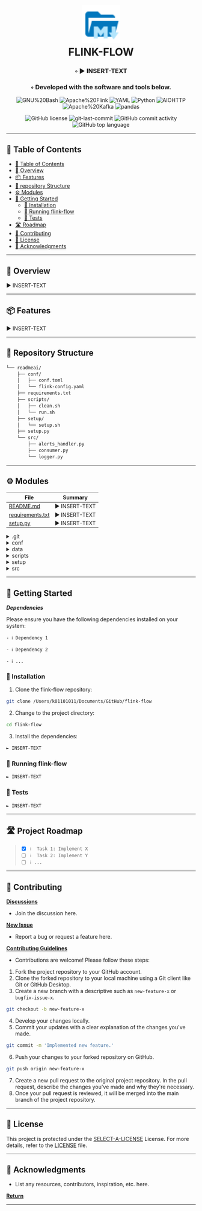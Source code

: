 <div align="center">
<h1 align="center">
<img src="https://raw.githubusercontent.com/PKief/vscode-material-icon-theme/ec559a9f6bfd399b82bb44393651661b08aaf7ba/icons/folder-markdown-open.svg" width="100" />
<br>FLINK-FLOW</h1>
<h3>◦ ► INSERT-TEXT</h3>
<h3>◦ Developed with the software and tools below.</h3>

<p align="center">
<img src="https://img.shields.io/badge/GNU%20Bash-4EAA25.svg?style=flat-square&logo=GNU-Bash&logoColor=white" alt="GNU%20Bash" />
<img src="https://img.shields.io/badge/Apache%20Flink-E6526F.svg?style=flat-square&logo=Apache-Flink&logoColor=white" alt="Apache%20Flink" />
<img src="https://img.shields.io/badge/YAML-CB171E.svg?style=flat-square&logo=YAML&logoColor=white" alt="YAML" />
<img src="https://img.shields.io/badge/Python-3776AB.svg?style=flat-square&logo=Python&logoColor=white" alt="Python" />
<img src="https://img.shields.io/badge/AIOHTTP-2C5BB4.svg?style=flat-square&logo=AIOHTTP&logoColor=white" alt="AIOHTTP" />
<img src="https://img.shields.io/badge/Apache%20Kafka-231F20.svg?style=flat-square&logo=Apache-Kafka&logoColor=white" alt="Apache%20Kafka" />
<img src="https://img.shields.io/badge/pandas-150458.svg?style=flat-square&logo=pandas&logoColor=white" alt="pandas" />
</p>
<img src="https://img.shields.io/github/license/local/flink-flow?style=flat-square&color=5D6D7E" alt="GitHub license" />
<img src="https://img.shields.io/github/last-commit/local/flink-flow?style=flat-square&color=5D6D7E" alt="git-last-commit" />
<img src="https://img.shields.io/github/commit-activity/m/local/flink-flow?style=flat-square&color=5D6D7E" alt="GitHub commit activity" />
<img src="https://img.shields.io/github/languages/top/local/flink-flow?style=flat-square&color=5D6D7E" alt="GitHub top language" />
</div>

---

## 📖 Table of Contents
- [📖 Table of Contents](#-table-of-contents)
- [📍 Overview](#-overview)
- [📦 Features](#-features)
- [📂 repository Structure](#-repository-structure)
- [⚙️ Modules](#modules)
- [🚀 Getting Started](#-getting-started)
    - [🔧 Installation](#-installation)
    - [🤖 Running flink-flow](#-running-flink-flow)
    - [🧪 Tests](#-tests)
- [🛣 Roadmap](#-roadmap)
- [🤝 Contributing](#-contributing)
- [📄 License](#-license)
- [👏 Acknowledgments](#-acknowledgments)

---


## 📍 Overview

► INSERT-TEXT

---

## 📦 Features

► INSERT-TEXT

---


## 📂 Repository Structure

```sh
└── readmeai/
    ├── conf/
    │   ├── conf.toml
    │   └── flink-config.yaml
    ├── requirements.txt
    ├── scripts/
    │   ├── clean.sh
    │   └── run.sh
    ├── setup/
    │   └── setup.sh
    ├── setup.py
    └── src/
        ├── alerts_handler.py
        ├── consumer.py
        └── logger.py

```

---


## ⚙️ Modules

| File | Summary |
| --- | --- |
| [README.md](README.md) | ► INSERT-TEXT |
| [requirements.txt](requirements.txt) | ► INSERT-TEXT |
| [setup.py](setup.py) | ► INSERT-TEXT |

<details closed><summary>.git</summary>

| File | Summary |
| --- | --- |
| [HEAD](HEAD) | ► INSERT-TEXT |
| [config](config) | ► INSERT-TEXT |
| [description](description) | ► INSERT-TEXT |
| [index](index) | ► INSERT-TEXT |
| [packed-refs](packed-refs) | ► INSERT-TEXT |

<details closed><summary>hooks</summary>

| File | Summary |
| --- | --- |
| [applypatch-msg.sample](applypatch-msg.sample) | ► INSERT-TEXT |
| [commit-msg.sample](commit-msg.sample) | ► INSERT-TEXT |
| [fsmonitor-watchman.sample](fsmonitor-watchman.sample) | ► INSERT-TEXT |
| [post-update.sample](post-update.sample) | ► INSERT-TEXT |
| [pre-applypatch.sample](pre-applypatch.sample) | ► INSERT-TEXT |
| [pre-commit.sample](pre-commit.sample) | ► INSERT-TEXT |
| [pre-merge-commit.sample](pre-merge-commit.sample) | ► INSERT-TEXT |
| [pre-push.sample](pre-push.sample) | ► INSERT-TEXT |
| [pre-rebase.sample](pre-rebase.sample) | ► INSERT-TEXT |
| [pre-receive.sample](pre-receive.sample) | ► INSERT-TEXT |
| [prepare-commit-msg.sample](prepare-commit-msg.sample) | ► INSERT-TEXT |
| [push-to-checkout.sample](push-to-checkout.sample) | ► INSERT-TEXT |
| [update.sample](update.sample) | ► INSERT-TEXT |

</details>


<details closed><summary>info</summary>

| File | Summary |
| --- | --- |
| [exclude](exclude) | ► INSERT-TEXT |

</details>


<details closed><summary>logs</summary>

| File | Summary |
| --- | --- |
| [HEAD](HEAD) | ► INSERT-TEXT |

<details closed><summary>refs</summary>

| File | Summary |
| --- | --- |

<details closed><summary>heads</summary>

| File | Summary |
| --- | --- |
| [main](main) | ► INSERT-TEXT |

</details>


<details closed><summary>remotes</summary>

| File | Summary |
| --- | --- |

<details closed><summary>origin</summary>

| File | Summary |
| --- | --- |
| [HEAD](HEAD) | ► INSERT-TEXT |

</details>


</details>


</details>


</details>


<details closed><summary>objects</summary>

| File | Summary |
| --- | --- |

<details closed><summary>07</summary>

| File | Summary |
| --- | --- |
| [65545cbfb4d769d97ac31e3282f4807efebeb7](65545cbfb4d769d97ac31e3282f4807efebeb7) | ► INSERT-TEXT |

</details>


<details closed><summary>12</summary>

| File | Summary |
| --- | --- |
| [88a44a47b78047eab09f2734b99e35c35e7b34](88a44a47b78047eab09f2734b99e35c35e7b34) | ► INSERT-TEXT |

</details>


<details closed><summary>18</summary>

| File | Summary |
| --- | --- |
| [c60e351663ca0662a7171f10fa59d3ba1f51c9](c60e351663ca0662a7171f10fa59d3ba1f51c9) | ► INSERT-TEXT |

</details>


<details closed><summary>1e</summary>

| File | Summary |
| --- | --- |
| [3904b0f4b7bded4320eeb4e418a71132aa4480](3904b0f4b7bded4320eeb4e418a71132aa4480) | ► INSERT-TEXT |
| [a00f8422fa72cfa4e6c86443ecd103a71d7645](a00f8422fa72cfa4e6c86443ecd103a71d7645) | ► INSERT-TEXT |

</details>


<details closed><summary>25</summary>

| File | Summary |
| --- | --- |
| [e7c4946bcdd25451a83985f0a395293ac8a91d](e7c4946bcdd25451a83985f0a395293ac8a91d) | ► INSERT-TEXT |

</details>


<details closed><summary>3a</summary>

| File | Summary |
| --- | --- |
| [acefdc4ab590fe8fff6bb6eb4c90c3628e9a26](acefdc4ab590fe8fff6bb6eb4c90c3628e9a26) | ► INSERT-TEXT |

</details>


<details closed><summary>44</summary>

| File | Summary |
| --- | --- |
| [ee42a944975b0faf87ea3a1fd0896c3803c30d](ee42a944975b0faf87ea3a1fd0896c3803c30d) | ► INSERT-TEXT |

</details>


<details closed><summary>45</summary>

| File | Summary |
| --- | --- |
| [36c1a9d168d90065caa1324a6cb7c5a1c17261](36c1a9d168d90065caa1324a6cb7c5a1c17261) | ► INSERT-TEXT |

</details>


<details closed><summary>49</summary>

| File | Summary |
| --- | --- |
| [b10f4fb46ed147f706302d88b6c088d161e5b5](b10f4fb46ed147f706302d88b6c088d161e5b5) | ► INSERT-TEXT |

</details>


<details closed><summary>5b</summary>

| File | Summary |
| --- | --- |
| [3f6fe7fb354361c8ca0475eaca29d4706540b9](3f6fe7fb354361c8ca0475eaca29d4706540b9) | ► INSERT-TEXT |

</details>


<details closed><summary>5e</summary>

| File | Summary |
| --- | --- |
| [1a83cadf0c5c578b9264d0c7cd4dd8808d199d](1a83cadf0c5c578b9264d0c7cd4dd8808d199d) | ► INSERT-TEXT |
| [6596b3112f02b7801865960d44e80f930a1069](6596b3112f02b7801865960d44e80f930a1069) | ► INSERT-TEXT |
| [8747f71bac7665b40e823c7903a40d5324589b](8747f71bac7665b40e823c7903a40d5324589b) | ► INSERT-TEXT |

</details>


<details closed><summary>61</summary>

| File | Summary |
| --- | --- |
| [b47801102265826a91ca824bf6102076991c83](b47801102265826a91ca824bf6102076991c83) | ► INSERT-TEXT |

</details>


<details closed><summary>65</summary>

| File | Summary |
| --- | --- |
| [cc662587be36b5f09c065bd1f5e2af5e2bf80a](cc662587be36b5f09c065bd1f5e2af5e2bf80a) | ► INSERT-TEXT |

</details>


<details closed><summary>66</summary>

| File | Summary |
| --- | --- |
| [73f1e7e30bade581d4af58eede0f96e521ab3f](73f1e7e30bade581d4af58eede0f96e521ab3f) | ► INSERT-TEXT |

</details>


<details closed><summary>73</summary>

| File | Summary |
| --- | --- |
| [5283927f4068960c485f1347507d175ca72d36](5283927f4068960c485f1347507d175ca72d36) | ► INSERT-TEXT |

</details>


<details closed><summary>77</summary>

| File | Summary |
| --- | --- |
| [8a3d81c29260526f23839ec5832e7ff04499ae](8a3d81c29260526f23839ec5832e7ff04499ae) | ► INSERT-TEXT |

</details>


<details closed><summary>84</summary>

| File | Summary |
| --- | --- |
| [e90c75b77c06a183c2daef2f731e7c1f76c859](e90c75b77c06a183c2daef2f731e7c1f76c859) | ► INSERT-TEXT |

</details>


<details closed><summary>85</summary>

| File | Summary |
| --- | --- |
| [51b3055b105739c035e6bf038b6da9def51156](51b3055b105739c035e6bf038b6da9def51156) | ► INSERT-TEXT |
| [e0d3b2f33624e4553113ead236d30f73f7a84c](e0d3b2f33624e4553113ead236d30f73f7a84c) | ► INSERT-TEXT |

</details>


<details closed><summary>8a</summary>

| File | Summary |
| --- | --- |
| [fe8f5f7aeb85baa696da77e4bc7ff87f3e36d7](fe8f5f7aeb85baa696da77e4bc7ff87f3e36d7) | ► INSERT-TEXT |

</details>


<details closed><summary>8b</summary>

| File | Summary |
| --- | --- |
| [fae52b0f3e2c7b351c4c483ff56302cceea13a](fae52b0f3e2c7b351c4c483ff56302cceea13a) | ► INSERT-TEXT |

</details>


<details closed><summary>8c</summary>

| File | Summary |
| --- | --- |
| [defcdc2fdf4b5655589bf79dc7a9ab0fc09678](defcdc2fdf4b5655589bf79dc7a9ab0fc09678) | ► INSERT-TEXT |

</details>


<details closed><summary>92</summary>

| File | Summary |
| --- | --- |
| [0b6b9d96c36dee39f009582d1f15178d590adb](0b6b9d96c36dee39f009582d1f15178d590adb) | ► INSERT-TEXT |

</details>


<details closed><summary>94</summary>

| File | Summary |
| --- | --- |
| [dfc2dbaf816957bceccdee57d0d9916ebc7128](dfc2dbaf816957bceccdee57d0d9916ebc7128) | ► INSERT-TEXT |

</details>


<details closed><summary>a0</summary>

| File | Summary |
| --- | --- |
| [c54b94e1922168249acc837b61a186406b82f7](c54b94e1922168249acc837b61a186406b82f7) | ► INSERT-TEXT |

</details>


<details closed><summary>a2</summary>

| File | Summary |
| --- | --- |
| [1bf35c1aa7a382ddb128c8371cec907a9ecea1](1bf35c1aa7a382ddb128c8371cec907a9ecea1) | ► INSERT-TEXT |

</details>


<details closed><summary>a4</summary>

| File | Summary |
| --- | --- |
| [4e6b150e009a2fcd74cbc67f6058ac8da1794b](4e6b150e009a2fcd74cbc67f6058ac8da1794b) | ► INSERT-TEXT |

</details>


<details closed><summary>b1</summary>

| File | Summary |
| --- | --- |
| [11e91b8a917a7a47259baecbeb753484306612](11e91b8a917a7a47259baecbeb753484306612) | ► INSERT-TEXT |

</details>


<details closed><summary>b6</summary>

| File | Summary |
| --- | --- |
| [8b4536808257f0553d0499a953a3bfb82fb890](8b4536808257f0553d0499a953a3bfb82fb890) | ► INSERT-TEXT |

</details>


<details closed><summary>b7</summary>

| File | Summary |
| --- | --- |
| [b03a1996f212cf478a2c161f0e405f0e4ac3fa](b03a1996f212cf478a2c161f0e405f0e4ac3fa) | ► INSERT-TEXT |

</details>


<details closed><summary>be</summary>

| File | Summary |
| --- | --- |
| [f69cdc70f31a339c09a5edd2d2e45c5894e67b](f69cdc70f31a339c09a5edd2d2e45c5894e67b) | ► INSERT-TEXT |

</details>


<details closed><summary>c6</summary>

| File | Summary |
| --- | --- |
| [0d27d67c56551b9a105758932fe4b0c27f4dfd](0d27d67c56551b9a105758932fe4b0c27f4dfd) | ► INSERT-TEXT |

</details>


<details closed><summary>c8</summary>

| File | Summary |
| --- | --- |
| [7c486abbe80e3146be4b4727c01f5c01c4c417](7c486abbe80e3146be4b4727c01f5c01c4c417) | ► INSERT-TEXT |

</details>


<details closed><summary>c9</summary>

| File | Summary |
| --- | --- |
| [d2a82d96226a053f4fbc111d12878841881230](d2a82d96226a053f4fbc111d12878841881230) | ► INSERT-TEXT |

</details>


<details closed><summary>cc</summary>

| File | Summary |
| --- | --- |
| [8e4baf489efe8d3f3e7811f75e553b34d93952](8e4baf489efe8d3f3e7811f75e553b34d93952) | ► INSERT-TEXT |

</details>


<details closed><summary>d2</summary>

| File | Summary |
| --- | --- |
| [6b979f661aa2f1f1e3f8be90485aff38048772](6b979f661aa2f1f1e3f8be90485aff38048772) | ► INSERT-TEXT |

</details>


<details closed><summary>df</summary>

| File | Summary |
| --- | --- |
| [2de87775930b7ba34826270a740694eba629be](2de87775930b7ba34826270a740694eba629be) | ► INSERT-TEXT |

</details>


<details closed><summary>e8</summary>

| File | Summary |
| --- | --- |
| [c8b234adc41fbb0c3e03f45c0901e6e7b9611b](c8b234adc41fbb0c3e03f45c0901e6e7b9611b) | ► INSERT-TEXT |

</details>


<details closed><summary>f3</summary>

| File | Summary |
| --- | --- |
| [48c5316be2dab4cd4ff1942f45d83ddfb50198](48c5316be2dab4cd4ff1942f45d83ddfb50198) | ► INSERT-TEXT |

</details>


<details closed><summary>f7</summary>

| File | Summary |
| --- | --- |
| [1d84a0527f96798b925815d0c7629f3f0c8e1b](1d84a0527f96798b925815d0c7629f3f0c8e1b) | ► INSERT-TEXT |

</details>


<details closed><summary>info</summary>

| File | Summary |
| --- | --- |

</details>


<details closed><summary>pack</summary>

| File | Summary |
| --- | --- |

</details>


</details>


<details closed><summary>refs</summary>

| File | Summary |
| --- | --- |

<details closed><summary>heads</summary>

| File | Summary |
| --- | --- |
| [main](main) | ► INSERT-TEXT |

</details>


<details closed><summary>remotes</summary>

| File | Summary |
| --- | --- |

<details closed><summary>origin</summary>

| File | Summary |
| --- | --- |
| [HEAD](HEAD) | ► INSERT-TEXT |

</details>


</details>


<details closed><summary>tags</summary>

| File | Summary |
| --- | --- |

</details>


</details>


</details>


<details closed><summary>conf</summary>

| File | Summary |
| --- | --- |
| [conf.toml](conf.toml) | ► INSERT-TEXT |
| [flink-config.yaml](flink-config.yaml) | ► INSERT-TEXT |

</details>


<details closed><summary>data</summary>

| File | Summary |
| --- | --- |
| [data.csv](data.csv) | ► INSERT-TEXT |

</details>


<details closed><summary>scripts</summary>

| File | Summary |
| --- | --- |
| [clean.sh](clean.sh) | ► INSERT-TEXT |
| [run.sh](run.sh) | ► INSERT-TEXT |

</details>


<details closed><summary>setup</summary>

| File | Summary |
| --- | --- |
| [setup.sh](setup.sh) | ► INSERT-TEXT |

</details>


<details closed><summary>src</summary>

| File | Summary |
| --- | --- |
| [alerts_handler.py](alerts_handler.py) | ► INSERT-TEXT |
| [consumer.py](consumer.py) | ► INSERT-TEXT |
| [logger.py](logger.py) | ► INSERT-TEXT |

</details>


---

## 🚀 Getting Started

***Dependencies***

Please ensure you have the following dependencies installed on your system:

`- ℹ️ Dependency 1`

`- ℹ️ Dependency 2`

`- ℹ️ ...`

### 🔧 Installation

1. Clone the flink-flow repository:
```sh
git clone /Users/k01101011/Documents/GitHub/flink-flow
```

2. Change to the project directory:
```sh
cd flink-flow
```

3. Install the dependencies:
```sh
► INSERT-TEXT
```

### 🤖 Running flink-flow

```sh
► INSERT-TEXT
```

### 🧪 Tests
```sh
► INSERT-TEXT
```

---


## 🛣 Project Roadmap

> - [X] `ℹ️  Task 1: Implement X`
> - [ ] `ℹ️  Task 2: Implement Y`
> - [ ] `ℹ️ ...`


---

## 🤝 Contributing

[**Discussions**](https://github.com/local/flink-flow/discussions)
  - Join the discussion here.

[**New Issue**](https://github.com/local/flink-flow/issues)
  - Report a bug or request a feature here.

[**Contributing Guidelines**](https://github.com/local/flink-flow/blob/main/CONTRIBUTING.md)

- Contributions are welcome! Please follow these steps:

1. Fork the project repository to your GitHub account.
2. Clone the forked repository to your local machine using a Git client like Git or GitHub Desktop.
3. Create a new branch with a descriptive such as `new-feature-x` or `bugfix-issue-x`.
```sh
git checkout -b new-feature-x
```
4. Develop your changes locally.
5. Commit your updates with a clear explanation of the changes you've made.
```sh
git commit -m 'Implemented new feature.'
```
6. Push your changes to your forked repository on GitHub.
```sh
git push origin new-feature-x
```
7. Create a new pull request to the original project repository. In the pull request, describe the changes you've made and why they're necessary.
8. Once your pull request is reviewed, it will be merged into the main branch of the project repository.

---

## 📄 License


This project is protected under the [SELECT-A-LICENSE](https://choosealicense.com/licenses) License. For more details, refer to the [LICENSE](https://choosealicense.com/licenses/) file.

---

## 👏 Acknowledgments

- List any resources, contributors, inspiration, etc. here.

[**Return**](#Top)

---
